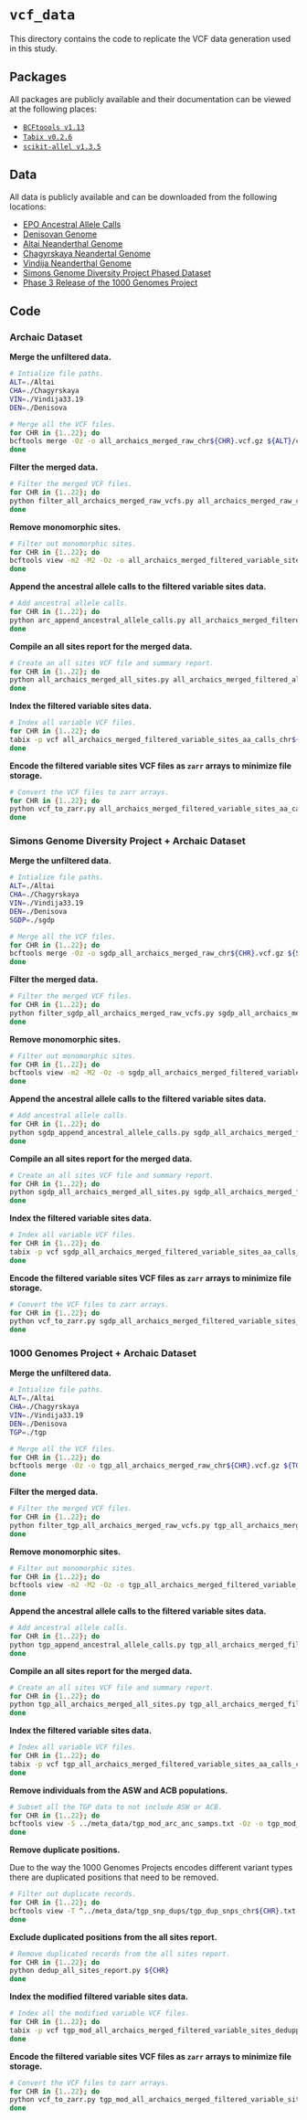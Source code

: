 # `vcf_data`

This directory contains the code to replicate the VCF data generation used in this study.

## Packages

All packages are publicly available and their documentation can be viewed at the following places:

- [`BCFtoools v1.13`](https://samtools.github.io/bcftools/bcftools.html)
- [`Tabix v0.2.6`](http://www.htslib.org/doc/tabix.html)
- [`scikit-allel v1.3.5`](https://scikit-allel.readthedocs.io/en/stable/index.html)

## Data

All data is publicly available and can be downloaded from the following locations:

- [EPO Ancestral Allele Calls](http://ftp.ensembl.org/pub/release-74/fasta/ancestral_alleles/)
- [Denisovan Genome](http://ftp.eva.mpg.de/neandertal/Vindija/VCF/Denisova/)
- [Altai Neanderthal Genome](http://ftp.eva.mpg.de/neandertal/Vindija/VCF/Altai/)
- [Chagyrskaya Neandertal Genome](http://ftp.eva.mpg.de/neandertal/Chagyrskaya/VCF/)
- [Vindija Neanderthal Genome](http://ftp.eva.mpg.de/neandertal/Vindija/VCF/Vindija33.19/)
- [Simons Genome Diversity Project Phased Dataset](https://sharehost.hms.harvard.edu/genetics/reich_lab/sgdp/phased_data2021/)
- [Phase 3 Release of the 1000 Genomes Project](http://ftp.1000genomes.ebi.ac.uk/vol1/ftp/release/20130502/)

## Code

### Archaic Dataset

__Merge the unfiltered data.__

```bash
# Intialize file paths.
ALT=./Altai
CHA=./Chagyrskaya
VIN=./Vindija33.19
DEN=./Denisova

# Merge all the VCF files.
for CHR in {1..22}; do
bcftools merge -Oz -o all_archaics_merged_raw_chr${CHR}.vcf.gz ${ALT}/chr${CHR}_mq25_mapab100.vcf.gz ${CHA}/chr${CHR}.noRB.vcf.gz ${VIN}/chr${CHR}_mq25_mapab100.vcf.gz ${DEN}/chr${CHR}_mq25_mapab100.vcf.gz
done
```

__Filter the merged data.__

```bash
# Filter the merged VCF files.
for CHR in {1..22}; do
python filter_all_archaics_merged_raw_vcfs.py all_archaics_merged_raw_chr${CHR}.vcf.gz ${CHR} | bgzip > all_archaics_merged_filtered_all_sites_no_aa_chr${CHR}.vcf.gz
done
```

__Remove monomorphic sites.__

```bash
# Filter out monomorphic sites.
for CHR in {1..22}; do
bcftools view -m2 -M2 -Oz -o all_archaics_merged_filtered_variable_sites_no_aa_chr${CHR}.vcf.gz all_archaics_merged_filtered_all_sites_no_aa_chr${CHR}.vcf.gz
done
```

__Append the ancestral allele calls to the filtered variable sites data.__

```bash
# Add ancestral allele calls.
for CHR in {1..22}; do
python arc_append_ancestral_allele_calls.py all_archaics_merged_filtered_variable_sites_no_aa_chr${CHR}.vcf.gz ${CHR} | bgzip > all_archaics_merged_filtered_variable_sites_aa_calls_chr${CHR}.vcf.gz
done
```

__Compile an all sites report for the merged data.__

```bash
# Create an all sites VCF file and summary report.
for CHR in {1..22}; do
python all_archaics_merged_all_sites.py all_archaics_merged_filtered_all_sites_no_aa_chr${CHR}.vcf.gz ${CHR} | bgzip > all_archaics_merged_filtered_all_sites_aa_calls_chr${CHR}.vcf.gz
done
```

__Index the filtered variable sites data.__

```bash
# Index all variable VCF files.
for CHR in {1..22}; do
tabix -p vcf all_archaics_merged_filtered_variable_sites_aa_calls_chr${CHR}.vcf.gz
done
```

__Encode the filtered variable sites VCF files as `zarr` arrays to minimize file storage.__

```bash
# Convert the VCF files to zarr arrays.
for CHR in {1..22}; do
python vcf_to_zarr.py all_archaics_merged_filtered_variable_sites_aa_calls_chr${CHR} arc_anc_chr${CHR} ${CHR}
done
```

### Simons Genome Diversity Project + Archaic Dataset

__Merge the unfiltered data.__

```bash
# Intialize file paths.
ALT=./Altai
CHA=./Chagyrskaya
VIN=./Vindija33.19
DEN=./Denisova
SGDP=./sgdp

# Merge all the VCF files.
for CHR in {1..22}; do
bcftools merge -Oz -o sgdp_all_archaics_merged_raw_chr${CHR}.vcf.gz ${SGDP}/sgdp.phased.unfiltered.chr${CHR}.vcf.gz ${ALT}/chr${CHR}_mq25_mapab100.vcf.gz ${CHA}/chr${CHR}.noRB.vcf.gz ${VIN}/chr${CHR}_mq25_mapab100.vcf.gz ${DEN}/chr${CHR}_mq25_mapab100.vcf.gz
done
```

__Filter the merged data.__

```bash
# Filter the merged VCF files.
for CHR in {1..22}; do
python filter_sgdp_all_archaics_merged_raw_vcfs.py sgdp_all_archaics_merged_raw_chr${CHR}.vcf.gz ${CHR} | bgzip > sgdp_all_archaics_merged_filtered_all_sites_no_aa_chr${CHR}.vcf.gz
done
```

__Remove monomorphic sites.__

```bash
# Filter out monomorphic sites.
for CHR in {1..22}; do
bcftools view -m2 -M2 -Oz -o sgdp_all_archaics_merged_filtered_variable_sites_no_aa_chr${CHR}.vcf.gz sgdp_all_archaics_merged_filtered_all_sites_no_aa_chr${CHR}.vcf.gz
done
```

__Append the ancestral allele calls to the filtered variable sites data.__

```bash
# Add ancestral allele calls.
for CHR in {1..22}; do
python sgdp_append_ancestral_allele_calls.py sgdp_all_archaics_merged_filtered_variable_sites_no_aa_chr${CHR}.vcf.gz ${CHR} | bgzip > sgdp_all_archaics_merged_filtered_variable_sites_aa_calls_chr${CHR}.vcf.gz
done
```

__Compile an all sites report for the merged data.__

```bash
# Create an all sites VCF file and summary report.
for CHR in {1..22}; do
python sgdp_all_archaics_merged_all_sites.py sgdp_all_archaics_merged_filtered_all_sites_no_aa_chr${CHR}.vcf.gz ${CHR} | bgzip > sgdp_all_archaics_merged_filtered_all_sites_aa_calls_chr${CHR}.vcf.gz
done
```

__Index the filtered variable sites data.__

```bash
# Index all variable VCF files.
for CHR in {1..22}; do
tabix -p vcf sgdp_all_archaics_merged_filtered_variable_sites_aa_calls_chr${CHR}.vcf.gz
done
```

__Encode the filtered variable sites VCF files as `zarr` arrays to minimize file storage.__

```bash
# Convert the VCF files to zarr arrays.
for CHR in {1..22}; do
python vcf_to_zarr.py sgdp_all_archaics_merged_filtered_variable_sites_aa_calls_chr${CHR} sgdp_arc_anc_chr${CHR} ${CHR}
done
```

### 1000 Genomes Project + Archaic Dataset

__Merge the unfiltered data.__

```bash
# Intialize file paths.
ALT=./Altai
CHA=./Chagyrskaya
VIN=./Vindija33.19
DEN=./Denisova
TGP=./tgp

# Merge all the VCF files.
for CHR in {1..22}; do
bcftools merge -Oz -o tgp_all_archaics_merged_raw_chr${CHR}.vcf.gz ${TGP}/ALL.chr${CHR}.phase3_shapeit2_mvncall_integrated_v5a.20130502.genotypes.vcf.gz ${ALT}/chr${CHR}_mq25_mapab100.vcf.gz ${CHA}/chr${CHR}.noRB.vcf.gz ${VIN}/chr${CHR}_mq25_mapab100.vcf.gz ${DEN}/chr${CHR}_mq25_mapab100.vcf.gz
done
```

__Filter the merged data.__

```bash
# Filter the merged VCF files.
for CHR in {1..22}; do
python filter_tgp_all_archaics_merged_raw_vcfs.py tgp_all_archaics_merged_raw_chr${CHR}.vcf.gz ${CHR} | bgzip > tgp_all_archaics_merged_filtered_all_sites_no_aa_chr${CHR}.vcf.gz
done
```

__Remove monomorphic sites.__

```bash
# Filter out monomorphic sites.
for CHR in {1..22}; do
bcftools view -m2 -M2 -Oz -o tgp_all_archaics_merged_filtered_variable_sites_chr${CHR}.vcf.gz tgp_all_archaics_merged_filtered_all_sites_chr${CHR}.vcf.gz
done
```

__Append the ancestral allele calls to the filtered variable sites data.__

```bash
# Add ancestral allele calls.
for CHR in {1..22}; do
python tgp_append_ancestral_allele_calls.py tgp_all_archaics_merged_filtered_variable_sites_no_aa_chr${CHR}.vcf.gz ${CHR} | bgzip > tgp_all_archaics_merged_filtered_variable_sites_aa_calls_chr${CHR}.vcf.gz
done
```

__Compile an all sites report for the merged data.__

```bash
# Create an all sites VCF file and summary report.
for CHR in {1..22}; do
python tgp_all_archaics_merged_all_sites.py tgp_all_archaics_merged_filtered_all_sites_no_aa_chr${CHR}.vcf.gz ${CHR} | bgzip > tgp_all_archaics_merged_filtered_all_sites_aa_calls_chr${CHR}.vcf.gz
done
```

__Index the filtered variable sites data.__

```bash
# Index all variable VCF files.
for CHR in {1..22}; do
tabix -p vcf tgp_all_archaics_merged_filtered_variable_sites_aa_calls_chr${CHR}.vcf.gz
done
```

__Remove individuals from the ASW and ACB populations.__

```bash
# Subset all the TGP data to not include ASW or ACB.
for CHR in {1..22}; do
bcftools view -S ../meta_data/tgp_mod_arc_anc_samps.txt -Oz -o tgp_mod_all_archaics_merged_filtered_variable_sites_aa_calls_chr${CHR}.vcf.gz tgp_all_archaics_merged_filtered_variable_sites_aa_calls_chr${CHR}.vcf.gz
done
```

__Remove duplicate positions.__

Due to the way the 1000 Genomes Projects encodes different variant types there are duplicated positions that need to be removed.

```bash 
# Filter out duplicate records.
for CHR in {1..22}; do
bcftools view -T ^../meta_data/tgp_snp_dups/tgp_dup_snps_chr${CHR}.txt -Oz -o tgp_mod_all_archaics_merged_filtered_variable_sites_dedupped_aa_calls_chr${CHR}.vcf.gz tgp_mod_all_archaics_merged_filtered_variable_sites_aa_calls_chr${CHR}.vcf.gz
done
```

__Exclude duplicated positions from the all sites report.__

```bash
# Remove duplicated records from the all sites report.
for CHR in {1..22}; do
python dedup_all_sites_report.py ${CHR}
done
```

__Index the modified filtered variable sites data.__

```bash
# Index all the modified variable VCF files.
for CHR in {1..22}; do
tabix -p vcf tgp_mod_all_archaics_merged_filtered_variable_sites_dedupped_aa_calls_chr${CHR}.vcf.gz
done
```

__Encode the filtered variable sites VCF files as `zarr` arrays to minimize file storage.__

```bash
# Convert the VCF files to zarr arrays.
for CHR in {1..22}; do
python vcf_to_zarr.py tgp_mod_all_archaics_merged_filtered_variable_sites_dedupped_aa_calls_chr${CHR} tgp_mod_arc_anc_chr${CHR} ${CHR}
done
```

